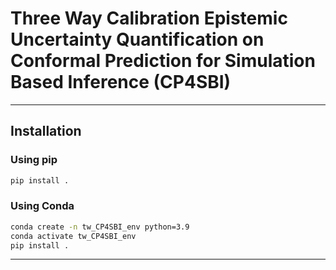 # Three Way Calibration Epistemic Uncertainty Quantification on Conformal Prediction for Simulation Based Inference (CP4SBI)

---

## Installation

### Using pip

```bash
pip install .
```

### Using Conda

```bash
conda create -n tw_CP4SBI_env python=3.9
conda activate tw_CP4SBI_env
pip install .
```

---







